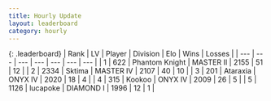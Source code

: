 ```yaml
---
title: Hourly Update
layout: leaderboard
category: hourly
---
```


{: .leaderboard}
| Rank | LV | Player | Division | Elo | Wins | Losses |
| --- | --- | --- | --- | --- | --- | --- |
| <span data-change="0">1</span> | 622 | <span title="ID: 742939">Phantom Knight</span> | MASTER II | <span data-change="0">2155</span> | <span data-change="0">51</span> | <span data-change="0">12</span> |
| <span data-change="0">2</span> | 2334 | <span title="ID: 353063">Sktima</span> | MASTER IV | <span data-change="0">2107</span> | <span data-change="0">40</span> | <span data-change="0">10</span> |
| <span data-change="1">3</span> | 201 | <span title="ID: 745153">Ataraxia</span> | ONYX IV | <span data-change="20">2020</span> | <span data-change="4">18</span> | <span data-change="1">4</span> |
| <span data-change="-1">4</span> | 315 | <span title="ID: 598288">Kookoo</span> | ONYX IV | <span data-change="0">2009</span> | <span data-change="0">26</span> | <span data-change="0">5</span> |
| <span data-change="2">5</span> | 1126 | <span title="ID: 41925">lucapoke</span> | DIAMOND I | <span data-change="20">1996</span> | <span data-change="2">12</span> | <span data-change="0">1</span> |